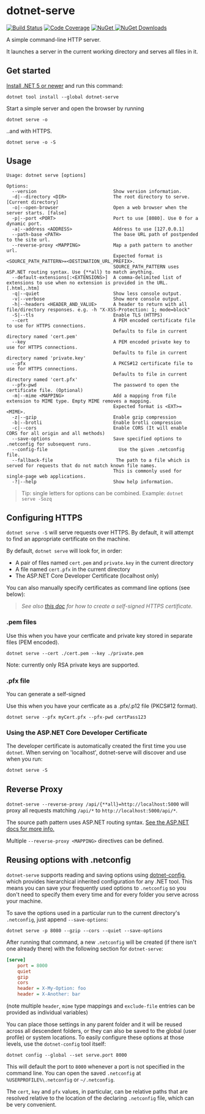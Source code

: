 dotnet-serve
============

[![Build Status][ci-badge]][ci] [![Code Coverage][codecov-badge]][codecov]
[![NuGet][nuget-badge] ![NuGet Downloads][nuget-download-badge]][nuget]

[ci]: https://github.com/natemcmaster/dotnet-serve/actions?query=workflow%3ACI+branch%3Amain
[ci-badge]: https://github.com/natemcmaster/dotnet-serve/workflows/CI/badge.svg
[codecov]: https://codecov.io/gh/natemcmaster/dotnet-serve
[codecov-badge]: https://codecov.io/gh/natemcmaster/dotnet-serve/branch/main/graph/badge.svg?token=l6uSsHZ8nA
[nuget]: https://www.nuget.org/packages/dotnet-serve/
[nuget-badge]: https://img.shields.io/nuget/v/dotnet-serve.svg?style=flat-square
[nuget-download-badge]: https://img.shields.io/nuget/dt/dotnet-serve?style=flat-square

A simple command-line HTTP server.

It launches a server in the current working directory and serves all files in it.

## Get started

[Install .NET 5 or newer](https://get.dot.net) and run this command:

```
dotnet tool install --global dotnet-serve
```

Start a simple server and open the browser by running

```
dotnet serve -o
```

..and with HTTPS.
```
dotnet serve -o -S
```

## Usage

```
Usage: dotnet serve [options]

Options:
  --version                            Show version information.
  -d|--directory <DIR>                 The root directory to serve. [Current directory]
  -o|--open-browser                    Open a web browser when the server starts. [false]
  -p|--port <PORT>                     Port to use [8080]. Use 0 for a dynamic port.
  -a|--address <ADDRESS>               Address to use [127.0.0.1]
  --path-base <PATH>                   The base URL path of postpended to the site url.
  --reverse-proxy <MAPPING>            Map a path pattern to another url.
                                       Expected format is <SOURCE_PATH_PATTERN>=<DESTINATION_URL_PREFIX>.
                                       SOURCE_PATH_PATTERN uses ASP.NET routing syntax. Use {**all} to match anything.
  --default-extensions[:<EXTENSIONS>]  A comma-delimited list of extensions to use when no extension is provided in the URL. [.html,.htm]
  -q|--quiet                           Show less console output.
  -v|--verbose                         Show more console output.
  -h|--headers <HEADER_AND_VALUE>      A header to return with all file/directory responses. e.g. -h "X-XSS-Protection: 1; mode=block"
  -S|--tls                             Enable TLS (HTTPS)
  --cert                               A PEM encoded certificate file to use for HTTPS connections.
                                       Defaults to file in current directory named 'cert.pem'
  --key                                A PEM encoded private key to use for HTTPS connections.
                                       Defaults to file in current directory named 'private.key'
  --pfx                                A PKCS#12 certificate file to use for HTTPS connections.
                                       Defaults to file in current directory named 'cert.pfx'
  --pfx-pwd                            The password to open the certificate file. (Optional)
  -m|--mime <MAPPING>                  Add a mapping from file extension to MIME type. Empty MIME removes a mapping.
                                       Expected format is <EXT>=<MIME>.
  -z|--gzip                            Enable gzip compression
  -b|--brotli                          Enable brotli compression
  -c|--cors                            Enable CORS (It will enable CORS for all origin and all methods)
  --save-options                       Save specified options to .netconfig for subsequent runs.
  --config-file                          Use the given .netconfig file.
  --fallback-file                       The path to a file which is served for requests that do not match known file names.
                                       This is commonly used for single-page web applications.
  -?|--help                            Show help information.
```

> Tip: single letters for options can be combined. Example: `dotnet serve -Sozq`

## Configuring HTTPS

`dotnet serve -S` will serve requests over HTTPS. By default, it will attempt to find an appropriate certificate
on the machine.

By default, `dotnet serve` will look for, in order:
 - A pair of files named `cert.pem` and `private.key` in the current directory
 - A file named `cert.pfx` in the current directory
 - The ASP.NET Core Developer Certificate (localhost only)

You can also manually specify certificates as command line options (see below):

> _See also [this doc](./docs/GenerateCert.md) for how to create a self-signed HTTPS certificate._

### .pem files

Use this when you have your certficate and private key stored in separate files (PEM encoded).
```
dotnet serve --cert ./cert.pem --key ./private.pem
```

Note: currently only RSA private keys are supported.

### .pfx file

You can generate a self-signed

Use this when you have your certficate as a .pfx/.p12 file (PKCS#12 format).
```
dotnet serve --pfx myCert.pfx --pfx-pwd certPass123
```

### Using the ASP.NET Core Developer Certificate

The developer certificate is automatically created the first time you use `dotnet`.
When serving on 'localhost', dotnet-serve will discover and use when you run:

```
dotnet serve -S
```

## Reverse Proxy

`dotnet-serve --reverse-proxy /api/{**all}=http://localhost:5000`
will proxy all requests matching `/api/*` to `http://localhost:5000/api/*`.

The source path pattern uses ASP.NET routing syntax.
[See the ASP.NET docs for more info.](https://docs.microsoft.com/en-us/aspnet/core/fundamentals/routing?view=aspnetcore-5.0#route-template-reference)

Multiple `--reverse-proxy <MAPPING>` directives can be defined.

## Reusing options with .netconfig

`dotnet-serve` supports reading and saving options using [dotnet-config](https://dotnetconfig.org/),
which provides hierarchical inherited configuration for any .NET tool. This means you can save your
frequently used options to `.netconfig` so you don't need to specify them every time and for every
folder you serve across your machine.

To save the options used in a particular run to the current directory's `.netconfig`, just append
`--save-options`:

```
dotnet serve -p 8080 --gzip --cors --quiet --save-options
```

After running that command, a new `.netconfig` will be created (if there isn't one already there)
with the following section for `dotnet-serve`:

```ini
[serve]
	port = 8000
	quiet
	gzip
	cors
	header = X-My-Option: foo
	header = X-Another: bar
```

(note multiple `header`, `mime` type mappings and `exclude-file` entries can be provided as
individual variables)

You can place those settings in any parent folder and it will be reused across all descendent
folders, or they can also be saved to the global (user profile) or system locations. To easily
configure these options at those levels, use the `dotnet-config` tool itself:

```
dotnet config --global --set serve.port 8000
```

This will default the port to `8000` whenever a port is not specified in the command line. You
can open the saved `.netconfig` at `%USERPROFILE%\.netconfig` or `~/.netconfig`.

The `cert`, `key` and `pfx` values, in particular, can be relative paths that are resolved
relative to the location of the declaring `.netconfig` file, which can be very convenient.
